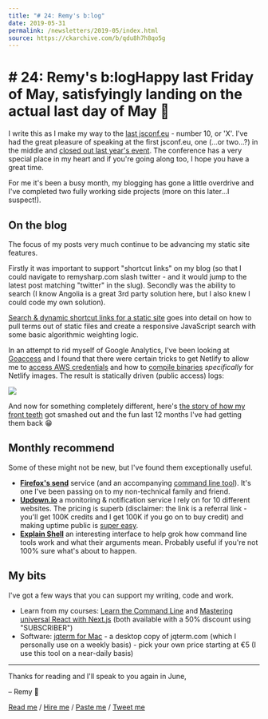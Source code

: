 ```yaml
---
title: "# 24: Remy's b:log"
date: 2019-05-31
permalink: /newsletters/2019-05/index.html
source: https://ckarchive.com/b/qdu8h7h8qo5g
---
```


# # 24: Remy's b:logHappy last Friday of May, satisfyingly landing on the actual last day of May 💪

I write this as I make my way to the [last jsconf.eu](https://2019.jsconf.eu/an-update/) - number 10, or 'X'. I've had the great pleasure of speaking at the first jsconf.eu, one (…or two…?) in the middle and [closed out last year's event](https://www.youtube.com/watch?v=o3MNdxQFUe8). The conference has a very special place in my heart and if you're going along too, I hope you have a great time.

For me it's been a busy month, my blogging has gone a little overdrive and I've completed two fully working side projects (more on this later…I suspect!).

On the blog
-----------

The focus of my posts very much continue to be advancing my static site features.

Firstly it was important to support "shortcut links" on my blog (so that I could navigate to remysharp.com slash twitter - and it would jump to the latest post matching "twitter" in the slug). Secondly was the ability to search (I know Angolia is a great 3rd party solution here, but I also knew I could code my own solution).

[Search & dynamic shortcut links for a static site](https://remysharp.com/2019/05/02/search-dynamic-shortcut-links) goes into detail on how to pull terms out of static files and create a responsive JavaScript search with some basic algorithmic weighting logic.

In an attempt to rid myself of Google Analytics, I've been looking at [Goaccess](https://goaccess.io) and I found that there were certain tricks to get Netlify to allow me to [access AWS credentials](https://remysharp.com/2019/05/18/aws-inside-netlify) and how to [compile binaries](https://remysharp.com/2019/05/20/compiling-binaries-for-netlify) _specifically_ for Netlify images. The result is statically driven (public access) logs:

[![](https://convertkit.s3.amazonaws.com/assets/pictures/40116/2187185/content_logs.png)](https://remysharp.com/2019)

And now for something completely different, here's [the story of how my front teeth](https://remysharp.com/2019/05/21/all-i-want-for-christmas) got smashed out and the fun last 12 months I've had getting them back 😁

Monthly recommend
-----------------

Some of these might not be new, but I've found them exceptionally useful.

*   **[Firefox's send](https://send.firefox.com)** service (and an accompanying [command line tool](https://github.com/timvisee/ffsend)). It's one I've been passing on to my non-technical family and friend.
*   **[Updown.io](https://updown.io/r/tx47y)** a monitoring & notification service I rely on for 10 different websites. The pricing is superb (disclaimer: the link is a referral link - you'll get 100K credits and I get 100K if you go on to buy credit) and making uptime public is [super easy](https://status.jsbin.com).
*   **[Explain Shell](https://explainshell.com/explain/1/find)** an interesting interface to help grok how command line tools work and what their arguments mean. Probably useful if you're not 100% sure what's about to happen.

My bits
-------

I've got a few ways that you can support my writing, code and work.

*   Learn from my courses: [Learn the Command Line](https://terminal.training/?coupon=SUBSCRIBER&utm_source=email&utm_medium=banner&utm_campaign=newsletter-discount) and [Mastering universal React with Next.js](http://next.training.leftlogic.com/?coupon=SUBSCRIBER&utm_source=email&utm_medium=banner&utm_campaign=newsletter-discount) (both available with a 50% discount using "SUBSCRIBER")
*   Software: [jqterm for Mac](https://gum.co/jqterm) - a desktop copy of jqterm.com (which I personally use on a weekly basis) - pick your own price starting at €5 (I use this tool on a near-daily basis)

* * *

Thanks for reading and I'll speak to you again in June,

– Remy 👋

[Read me](https://remysharp.com) / [Hire me](https://leftlogic.com) / [Paste me](https://github.com/remy) / [Tweet me](https://twitter.com/rem)
